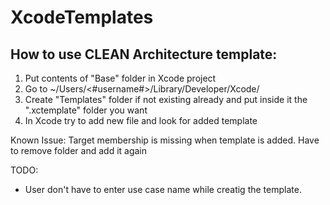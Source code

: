 # XcodeTemplates


## How to use CLEAN Architecture template:

1. Put contents of "Base" folder in Xcode project
2. Go to ~/Users/<#username#>/Library/Developer/Xcode/
3. Create "Templates" folder if not existing already and put inside it the ".xctemplate" folder you want
4. In Xcode try to add new file and look for added template

Known Issue: Target membership is missing when template is added. Have to remove folder and add it again
  
  TODO:
  - User don't have to enter use case name while creatig the template.
